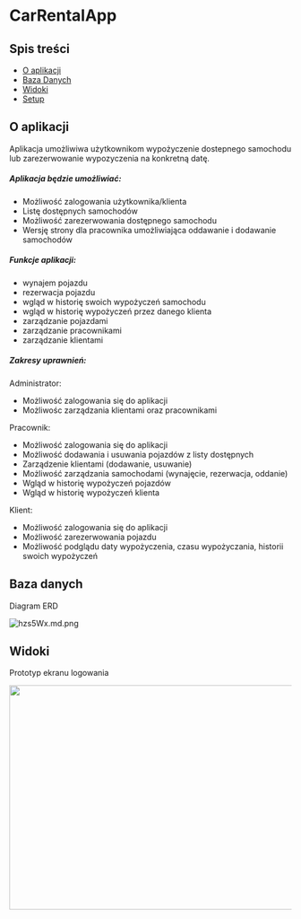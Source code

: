 # CarRentalApp

## Spis treści
* [O aplikacji](#O-aplikacji)
* [Baza Danych](#O-aplikacji)
* [Widoki](#Widoki)
* [Setup](#setup)

## O aplikacji
Aplikacja umożliwiwa użytkownikom wypożyczenie dostepnego samochodu lub zarezerwowanie wypozyczenia na konkretną datę.

##### Aplikacja będzie umożliwiać:
- Możliwość zalogowania użytkownika/klienta
- Listę dostępnych samochodów
- Możliwość zarezerwowania dostępnego samochodu
- Wersję strony dla pracownika umożliwiająca oddawanie i dodawanie samochodów

##### Funkcje aplikacji:
- wynajem pojazdu
- rezerwacja pojazdu
- wgląd w historię swoich wypożyczeń samochodu
- wgląd w historię wypożyczeń przez danego klienta
- zarządzanie pojazdami
- zarządzanie pracownikami
- zarządzanie klientami

##### Zakresy uprawnień:
Administrator:
- Możliwość zalogowania się do aplikacji
- Możliwośc zarządzania klientami oraz pracownikami

Pracownik:
- Możliwość zalogowania się do aplikacji
- Możliwość dodawania i usuwania pojazdów z listy dostępnych
- Zarządzenie klientami (dodawanie, usuwanie)
- Możliwość zarządzania samochodami (wynajęcie, rezerwacja, oddanie)
- Wgląd w historię wypożyczeń pojazdów
- Wgląd w historię wypożyczeń klienta

Klient:
- Możliwość zalogowania się do aplikacji
- Możliwość zarezerwowania pojazdu
- Możliwość podglądu daty wypożyczenia, czasu wypożyczania, historii swoich wypożyczeń

## Baza danych
Diagram ERD

![hzs5Wx.md.png](https://i.ibb.co/yk4K8MV/Zrzut-ekranu-2022-06-07-232140.png)


## Widoki
Prototyp ekranu logowania

<img src="https://i.postimg.cc/QdG4TSnv/logowanie.png" width="650" height="400" />

